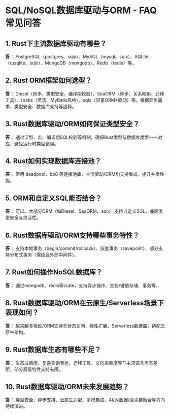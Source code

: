 # SQL/NoSQL数据库驱动与ORM - FAQ常见问答

## 1. Rust下主流数据库驱动有哪些？

**答：** PostgreSQL（postgres、sqlx）、MySQL（mysql、sqlx）、SQLite（rusqlite、sqlx）、MongoDB（mongodb）、Redis（redis）等。

## 2. Rust ORM框架如何选型？

**答：** Diesel（同步、类型安全、编译期校验）、SeaORM（异步、关系映射、迁移工具）、rbatis（灵活、MyBatis风格）、sqlx（轻量ORM+驱动）等。根据异步需求、类型安全、数据库支持等选择。

## 3. Rust数据库驱动/ORM如何保证类型安全？

**答：** 通过泛型、宏、编译期SQL校验等机制，确保Rust类型与数据库类型一一对应，避免运行时类型错误。

## 4. Rust如何实现数据库连接池？

**答：** 常用 deadpool、bb8 等连接池库，主流驱动/ORM均支持集成，提升并发性能。

## 5. ORM和自定义SQL能否结合？

**答：** 可以。大部分ORM（如Diesel、SeaORM、sqlx）支持自定义SQL，兼顾类型安全与灵活性。

## 6. Rust数据库驱动/ORM支持哪些事务特性？

**答：** 支持本地事务（begin/commit/rollback）、嵌套事务（savepoint）、部分支持分布式事务（需结合外部中间件）。

## 7. Rust如何操作NoSQL数据库？

**答：** 通过mongodb、redis等crate，支持异步操作、文档/键值存储、事务等。

## 8. Rust数据库驱动/ORM在云原生/Serverless场景下表现如何？

**答：** 越来越多驱动/ORM支持无状态访问、弹性扩展、Serverless数据库，适配云原生架构。

## 9. Rust数据库生态有哪些不足？

**答：** 生态成熟度、复杂查询表达、迁移工具、文档完善度等与主流语言尚有差距，部分高级特性支持有限。

## 10. Rust数据库驱动/ORM未来发展趋势？

**答：** 类型安全、异步支持、云原生适配、多模集成、AI/大数据/区块链融合等方向持续演进。
